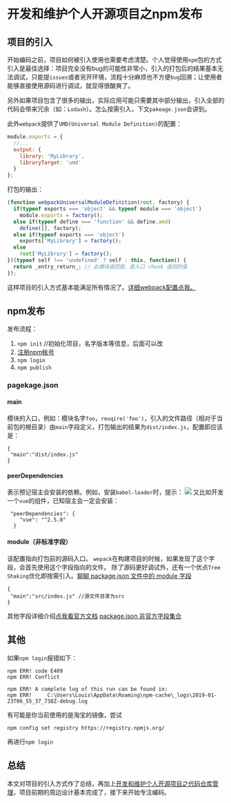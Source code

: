 # 开发和维护个人开源项目之npm发布

## 项目的引入
开始编码之前，项目如何被引入使用也需要考虑清楚。个人觉得使用`npm`包的方式引入是最佳选择：项目完全没有bug的可能性非常小，引入的打包后的结果基本无法调试，只能提`issues`或者另开环境，流程十分麻烦也不方便`bug`回溯；让使用者能够直接使用源码进行调试，就显得很酸爽了。

另外如果项目包含了很多的输出，实际应用可能只需要其中部分输出，引入全部的代码会带来冗余（如：`Lodash`）。怎么按需引入，下文`pakeage.json`会讲到。

此外`webpack`提供了`UMD(Universal Module Definition)`的配置：
```javascript
module.exports = {
  //...
  output: {
    library: 'MyLibrary',
    libraryTarget: 'umd'
  }
};
```
打包的输出：
```javascript
(function webpackUniversalModuleDefinition(root, factory) {
  if(typeof exports === 'object' && typeof module === 'object')
    module.exports = factory();
  else if(typeof define === 'function' && define.amd)
    define([], factory);
  else if(typeof exports === 'object')
    exports['MyLibrary'] = factory();
  else
    root['MyLibrary'] = factory();
})(typeof self !== 'undefined' ? self : this, function() {
  return _entry_return_; // 此模块返回值，是入口 chunk 返回的值
});
```
这样项目的引入方式基本能满足所有情况了。[详细webpack配置点我。](https://webpack.docschina.org/configuration/output/#output-library)

## npm发布

发布流程：
1. `npm init` //初始化项目，名字版本等信息，后面可以改
2. [注册npm帐号](https://www.npmjs.com/)
3. `npm login`
4. `npm publish`


### pagekage.json

#### main
模块的入口，例如：模块名字`foo`，`reuqire('foo')`，引入的文件路径（相对于当前包的根目录）由`main`字段定义，打包输出的结果为`dist/index.js`，配置即应该是：
```
{
 "main":"dist/index.js"
}
```

#### peerDependencies
表示预记宿主会安装的依赖。例如，安装`babel-loader`时，提示：
![](http://ww1.sinaimg.cn/large/e3ba9e6dgy1fzgilhvtxvj20qt02d0sr.jpg) 
又比如开发一个`vue`的组件，已知宿主会一定会安装：
```
 "peerDependencies": {
    "vue": "^2.5.0"
  }
```
#### module（非标准字段）
该配置指向打包前的源码入口。
`wepack`在构建项目的时候，如果发现了这个字段，会首先使用这个字段指向的文件。
除了源码更好调试外，还有一个优点`Tree Shaking`优化即按需引入。[聊聊 package.json 文件中的 module 字段](https://loveky.github.io/2018/02/26/tree-shaking-and-pkg.module/)

```
{
 "main":"src/index.js" //源文件目录为src
}
```

其他字段详细介绍[点我看官方文档](https://docs.npmjs.com/files/package.json)
[package.json 非官方字段集合](https://segmentfault.com/a/1190000016365409)

## 其他
如果`npm login`报错如下：
```
npm ERR! code E409
npm ERR! Conflict

npm ERR! A complete log of this run can be found in:
npm ERR!     C:\Users\Louis\AppData\Roaming\npm-cache\_logs\2019-01-23T06_55_37_738Z-debug.log
```
有可能是你当前使用的是淘宝的镜像，尝试
```
npm config set registry https://registry.npmjs.org/
```
再进行`npm login`

## 总结
本文对项目的引入方式作了总结，再加上[开发和维护个人开源项目之代码仓库管理](https://segmentfault.com/a/1190000017981241)，项目前期的周边设计基本完成了，接下来开始专注编码。